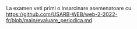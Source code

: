 La examen veti primi o insarcinare asemenatoare cu
https://github.com/USARB-WEB/web-2-2022-fr/blob/main/evaluare_periodica.md
